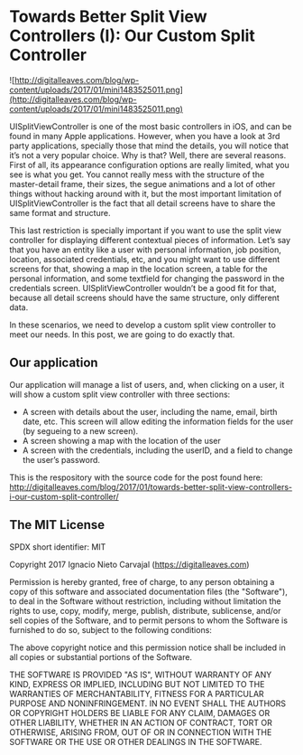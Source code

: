 # Towards Better Split View Controllers (I): Our Custom Split Controller

![http://digitalleaves.com/blog/wp-content/uploads/2017/01/mini1483525011.png](http://digitalleaves.com/blog/wp-content/uploads/2017/01/mini1483525011.png)

UISplitViewController is one of the most basic controllers in iOS, and can be found in many Apple applications. However, when you have a look at 3rd party applications, specially those that mind the details, you will notice that it’s not a very popular choice. Why is that? Well, there are several reasons. First of all, its appearance configuration options are really limited, what you see is what you get. You cannot really mess with the structure of the master-detail frame, their sizes, the segue animations and a lot of other things without hacking around with it, but the most important limitation of UISplitViewController is the fact that all detail screens have to share the same format and structure.

This last restriction is specially important if you want to use the split view controller for displaying different contextual pieces of information. Let’s say that you have an entity like a user with personal information, job position, location, associated credentials, etc, and you might want to use different screens for that, showing a map in the location screen, a table for the personal information, and some textfield for changing the password in the credentials screen. UISplitViewController wouldn’t be a good fit for that, because all detail screens should have the same structure, only different data.

In these scenarios, we need to develop a custom split view controller to meet our needs. In this post, we are going to do exactly that.

## Our application
Our application will manage a list of users, and, when clicking on a user, it will show a custom split view controller with three sections:
* A screen with details about the user, including the name, email, birth date, etc. This screen will allow editing the information fields for the user (by segueing to a new screen).
* A screen showing a map with the location of the user
* A screen with the credentials, including the userID, and a field to change the user’s password.

This is the respository with the source code for the post found here:
http://digitalleaves.com/blog/2017/01/towards-better-split-view-controllers-i-our-custom-split-controller/

## The MIT License
SPDX short identifier: MIT

Copyright 2017 Ignacio Nieto Carvajal (https://digitalleaves.com)

Permission is hereby granted, free of charge, to any person obtaining a copy of this software and associated documentation files (the "Software"), to deal in the Software without restriction, including without limitation the rights to use, copy, modify, merge, publish, distribute, sublicense, and/or sell copies of the Software, and to permit persons to whom the Software is furnished to do so, subject to the following conditions:

The above copyright notice and this permission notice shall be included in all copies or substantial portions of the Software.

THE SOFTWARE IS PROVIDED "AS IS", WITHOUT WARRANTY OF ANY KIND, EXPRESS OR IMPLIED, INCLUDING BUT NOT LIMITED TO THE WARRANTIES OF MERCHANTABILITY, FITNESS FOR A PARTICULAR PURPOSE AND NONINFRINGEMENT. IN NO EVENT SHALL THE AUTHORS OR COPYRIGHT HOLDERS BE LIABLE FOR ANY CLAIM, DAMAGES OR OTHER LIABILITY, WHETHER IN AN ACTION OF CONTRACT, TORT OR OTHERWISE, ARISING FROM, OUT OF OR IN CONNECTION WITH THE SOFTWARE OR THE USE OR OTHER DEALINGS IN THE SOFTWARE.
